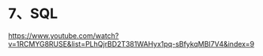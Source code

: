 # 7、SQL

https://www.youtube.com/watch?v=1RCMYG8RUSE&list=PLhQjrBD2T381WAHyx1pq-sBfykqMBI7V4&index=9



